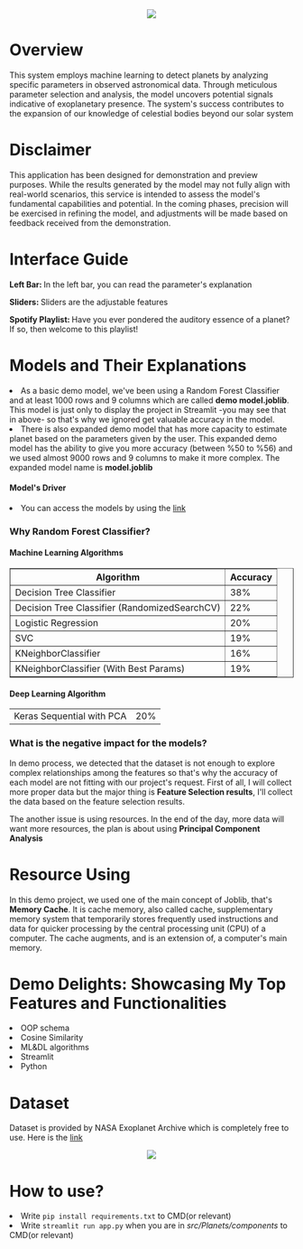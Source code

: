 <div align="center">
  <img src="https://github.com/Doguhannilt/Planets-demo/assets/77373443/35232c88-ee67-4897-992e-cc71d4ef6ca8">
</div>


<h1>Overview</h1>

<p>This system employs machine learning to detect planets by analyzing specific parameters in observed astronomical data. Through meticulous parameter selection and analysis, the model uncovers potential signals indicative of exoplanetary presence. The system's success contributes to the expansion of our knowledge of celestial bodies beyond our solar system</p>

<h1>Disclaimer</h1>

<p>
This application has been designed for demonstration and preview purposes. While the results generated by the model may not fully align with real-world scenarios, this service is intended to assess the model's fundamental capabilities and potential.
In the coming phases, precision will be exercised in refining the model, and adjustments will be made based on feedback received from the demonstration.</p>

<h1>Interface Guide</h1>

<p><strong>Left Bar: </strong>In the left bar, you can read the parameter's explanation</p>
<p><strong>Sliders: </strong>Sliders are the adjustable features</p>
<p><strong>Spotify Playlist: </strong>Have you ever pondered the auditory essence of a planet? If so, then welcome to this playlist!</p>

<h1>Models and Their Explanations</h1>
<lu>
<li>As a basic demo model, we've been using a Random Forest Classifier and at least 1000 rows and 9 columns which are called <strong>demo model.joblib</strong>. This model is just only to display the project in Streamlit -you may see that in above- so that's why we ignored get valuable accuracy in the model.</li>
<li>There is also expanded demo model that has more capacity to estimate planet based on the parameters given by the user. This expanded demo model has the ability to give you more accuracy (between %50 to %56) and we used almost 9000 rows and 9 columns to make it more complex. The expanded model name is <strong>model.joblib</strong></li>
</lu>
<h4>Model's Driver</h4>
<li>You can access the models by using the <a href = "https://drive.google.com/drive/folders/1EFylLOMbCPvLoc3x_g6RIbe3AMs3isUV?usp=sharing">link</a></li>

<h3>Why Random Forest Classifier?</h3>

<h4>Machine Learning Algorithms</h4>
<table border="1">
  <tr>
    <th>Algorithm</th>
    <th>Accuracy</th>
  </tr>
  <tr>
    <td>Decision Tree Classifier</td>
    <td>38%</td>
  </tr>
  <tr>
    <td>Decision Tree Classifier (RandomizedSearchCV)</td>
    <td>22%</td>
  </tr>
  <tr>
    <td>Logistic Regression</td>
    <td>20%</td>
  </tr>
  <tr>
    <td>SVC</td>
    <td>19%</td>
  </tr>
  <tr>
    <td>KNeighborClassifier</td>
    <td>16%</td>
  </tr>
  <tr>
    <td>KNeighborClassifier (With Best Params)</td>
    <td>19%</td>
  </tr>
</table>


<h4>Deep Learning Algorithm</h4>
<table>
  <tr>
<td>Keras Sequential with PCA</td>
<td>20%</td>
  </tr>
</table>

<h3>What is the negative impact for the models?</h3>
<p>In demo process, we detected that the dataset is not enough to explore complex relationships among the features so that's why the accuracy of each model are not fitting with our project's request. First of all, I will collect more proper data but the major thing is <strong>Feature Selection results</strong>, I'll collect the data
based on the feature selection results.</p>
<p>The another issue is using resources. In the end of the day, more data will want more resources, the plan is about using <strong>Principal Component Analysis</strong></p>

<h1>Resource Using</h1>
<p>In this demo project, we used one of the main concept of Joblib, that's <strong>Memory Cache</strong>. It is cache memory, also called cache, supplementary memory system that temporarily stores frequently used instructions and data for quicker processing by the central processing unit (CPU) of a computer. The cache augments, and is an extension of, a computer's main memory.</p>


<h1>Demo Delights: Showcasing My Top Features and Functionalities</h1>
<lu>
<li>OOP schema</li>
<li>Cosine Similarity</li>
<li>ML&DL algorithms</li>
<li>Streamlit</li>
<li>Python</li>
</lu>

<h1>Dataset</h1>
<p>Dataset is provided by NASA Exoplanet Archive which is completely free to use. Here is the <a href="https://exoplanetarchive.ipac.caltech.edu">link</a></p>

<div align="center">
  <img src="https://github.com/Doguhannilt/Planets-demo/assets/77373443/75156d8d-ba12-45d5-b741-a16124bd41c0"></img>
</div>

<h1>How to use?</h1>

<lu>
<li>Write <code>pip install requirements.txt</code> to CMD(or relevant)</li>
<li>Write <code>streamlit run app.py</code> when you are in <i>src/Planets/components</i> to CMD(or relevant)</li>
</lu>

